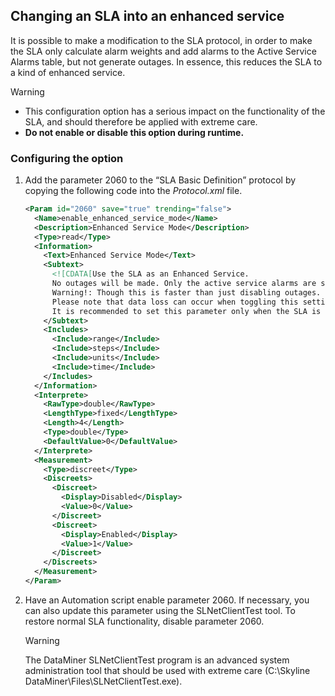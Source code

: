 ## Changing an SLA into an enhanced service

It is possible to make a modification to the SLA protocol, in order to make the SLA only calculate alarm weights and add alarms to the Active Service Alarms table, but not generate outages. In essence, this reduces the SLA to a kind of enhanced service.

> [!WARNING]
> - This configuration option has a serious impact on the functionality of the SLA, and should therefore be applied with extreme care.
> -  **Do not enable or disable this option during runtime.**

### Configuring the option

1. Add the parameter 2060 to the “SLA Basic Definition” protocol by copying the following code into the *Protocol.xml* file.

    ```xml
    <Param id="2060" save="true" trending="false">
      <Name>enable_enhanced_service_mode</Name>
      <Description>Enhanced Service Mode</Description>
      <Type>read</Type>
      <Information>
        <Text>Enhanced Service Mode</Text>
        <Subtext>
          <![CDATA[Use the SLA as an Enhanced Service.
          No outages will be made. Only the active service alarms are shown.
          Warning!: Though this is faster than just disabling outages.
          Please note that data loss can occur when toggling this setting.
          It is recommended to set this parameter only when the SLA is not in action (no active alarms, no outages).]]>
        </Subtext>
        <Includes>
          <Include>range</Include>
          <Include>steps</Include>
          <Include>units</Include>
          <Include>time</Include>
        </Includes>
      </Information>
      <Interprete>
        <RawType>double</RawType>
        <LengthType>fixed</LengthType>
        <Length>4</Length>
        <Type>double</Type>
        <DefaultValue>0</DefaultValue>
      </Interprete>
      <Measurement>
        <Type>discreet</Type>
        <Discreets>
          <Discreet>
            <Display>Disabled</Display>
            <Value>0</Value>
          </Discreet>
          <Discreet>
            <Display>Enabled</Display>
            <Value>1</Value>
          </Discreet>
        </Discreets>
      </Measurement>
    </Param>
    ```

2. Have an Automation script enable parameter 2060. If necessary, you can also update this parameter using the SLNetClientTest tool. To restore normal SLA functionality, disable parameter 2060.

    > [!WARNING]
    > The DataMiner SLNetClientTest program is an advanced system administration tool that should be used with extreme care (C:\\Skyline DataMiner\\Files\\SLNetClientTest.exe).
